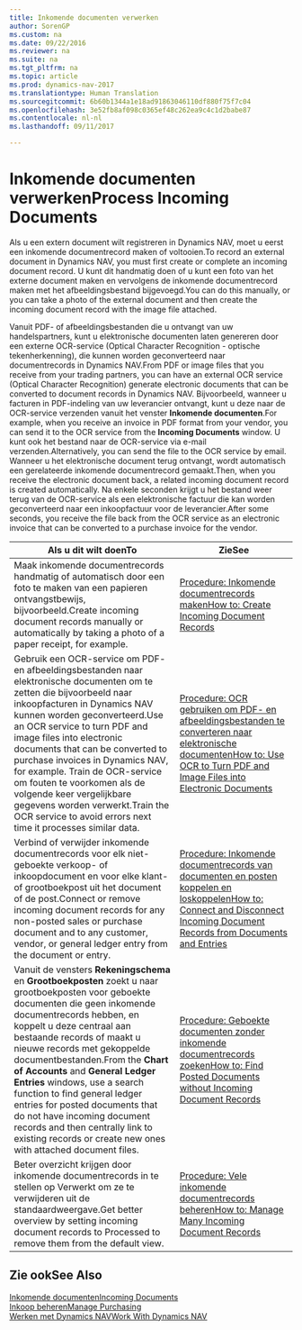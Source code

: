 ```yaml
---
title: Inkomende documenten verwerken
author: SorenGP
ms.custom: na
ms.date: 09/22/2016
ms.reviewer: na
ms.suite: na
ms.tgt_pltfrm: na
ms.topic: article
ms.prod: dynamics-nav-2017
ms.translationtype: Human Translation
ms.sourcegitcommit: 6b60b1344a1e18ad91863046110df880f75f7c04
ms.openlocfilehash: 3e52fb8af098c0365ef48c262ea9c4c1d2babe87
ms.contentlocale: nl-nl
ms.lasthandoff: 09/11/2017

---
```


# <a name="process-incoming-documents"></a><span data-ttu-id="c8a0f-102">Inkomende documenten verwerken</span><span class="sxs-lookup"><span data-stu-id="c8a0f-102">Process Incoming Documents</span></span>

<span data-ttu-id="c8a0f-103">Als u een extern document wilt registreren in Dynamics NAV, moet u eerst een inkomende documentrecord maken of voltooien.</span><span class="sxs-lookup"><span data-stu-id="c8a0f-103">To record an external document in Dynamics NAV, you must first create or complete an incoming document record.</span></span> <span data-ttu-id="c8a0f-104">U kunt dit handmatig doen of u kunt een foto van het externe document maken en vervolgens de inkomende documentrecord maken met het afbeeldingsbestand bijgevoegd.</span><span class="sxs-lookup"><span data-stu-id="c8a0f-104">You can do this manually, or you can take a photo of the external document and then create the incoming document record with the image file attached.</span></span>

<span data-ttu-id="c8a0f-105">Vanuit PDF- of afbeeldingsbestanden die u ontvangt van uw handelspartners, kunt u elektronische documenten laten genereren door een externe OCR-service (Optical Character Recognition - optische tekenherkenning), die kunnen worden geconverteerd naar documentrecords in Dynamics NAV.</span><span class="sxs-lookup"><span data-stu-id="c8a0f-105">From PDF or image files that you receive from your trading partners, you can have an external OCR service (Optical Character Recognition) generate electronic documents that can be converted to document records in Dynamics NAV.</span></span> <span data-ttu-id="c8a0f-106">Bijvoorbeeld, wanneer u facturen in PDF-indeling van uw leverancier ontvangt, kunt u deze naar de OCR-service verzenden vanuit het venster **Inkomende documenten**.</span><span class="sxs-lookup"><span data-stu-id="c8a0f-106">For example, when you receive an invoice in PDF format from your vendor, you can send it to the OCR service from the **Incoming Documents** window.</span></span> <span data-ttu-id="c8a0f-107">U kunt ook het bestand naar de OCR-service via e-mail verzenden.</span><span class="sxs-lookup"><span data-stu-id="c8a0f-107">Alternatively, you can send the file to the OCR service by email.</span></span> <span data-ttu-id="c8a0f-108">Wanneer u het elektronische document terug ontvangt, wordt automatisch een gerelateerde inkomende documentrecord gemaakt.</span><span class="sxs-lookup"><span data-stu-id="c8a0f-108">Then, when you receive the electronic document back, a related incoming document record is created automatically.</span></span> <span data-ttu-id="c8a0f-109">Na enkele seconden krijgt u het bestand weer terug van de OCR-service als een elektronische factuur die kan worden geconverteerd naar een inkoopfactuur voor de leverancier.</span><span class="sxs-lookup"><span data-stu-id="c8a0f-109">After some seconds, you receive the file back from the OCR service as an electronic invoice that can be converted to a purchase invoice for the vendor.</span></span>

|<span data-ttu-id="c8a0f-110">Als u dit wilt doen</span><span class="sxs-lookup"><span data-stu-id="c8a0f-110">To</span></span>     |<span data-ttu-id="c8a0f-111">Zie</span><span class="sxs-lookup"><span data-stu-id="c8a0f-111">See</span></span>                   |
|-------|----------------------|
|<span data-ttu-id="c8a0f-112">Maak inkomende documentrecords handmatig of automatisch door een foto te maken van een papieren ontvangstbewijs, bijvoorbeeld.</span><span class="sxs-lookup"><span data-stu-id="c8a0f-112">Create incoming document records manually or automatically by taking a photo of a paper receipt, for example.</span></span>|[<span data-ttu-id="c8a0f-113">Procedure: Inkomende documentrecords maken</span><span class="sxs-lookup"><span data-stu-id="c8a0f-113">How to: Create Incoming Document Records</span></span>](across-how-create-income-document-records.md)|
|<span data-ttu-id="c8a0f-114">Gebruik een OCR-service om PDF- en afbeeldingsbestanden naar elektronische documenten om te zetten die bijvoorbeeld naar inkoopfacturen in Dynamics NAV kunnen worden geconverteerd.</span><span class="sxs-lookup"><span data-stu-id="c8a0f-114">Use an OCR service to turn PDF and image files into electronic documents that can be converted to purchase invoices in Dynamics NAV, for example.</span></span> <span data-ttu-id="c8a0f-115">Train de OCR-service om fouten te voorkomen als de volgende keer vergelijkbare gegevens worden verwerkt.</span><span class="sxs-lookup"><span data-stu-id="c8a0f-115">Train the OCR service to avoid errors next time it processes similar data.</span></span>|[<span data-ttu-id="c8a0f-116">Procedure: OCR gebruiken om PDF- en afbeeldingsbestanden te converteren naar elektronische documenten</span><span class="sxs-lookup"><span data-stu-id="c8a0f-116">How to: Use OCR to Turn PDF and Image Files into Electronic Documents</span></span>](across-how-use-ocr-pdf-images-files.md)|
|<span data-ttu-id="c8a0f-117">Verbind of verwijder inkomende documentrecords voor elk niet-geboekte verkoop- of inkoopdocument en voor elke klant- of grootboekpost uit het document of de post.</span><span class="sxs-lookup"><span data-stu-id="c8a0f-117">Connect or remove incoming document records for any non-posted sales or purchase document and to any customer, vendor, or general ledger entry from the document or entry.</span></span>|[<span data-ttu-id="c8a0f-118">Procedure: Inkomende documentrecords van documenten en posten koppelen en loskoppelen</span><span class="sxs-lookup"><span data-stu-id="c8a0f-118">How to: Connect and Disconnect Incoming Document Records from Documents and Entries</span></span>](across-how-connect-disconnect-income-document-records.md)|
|<span data-ttu-id="c8a0f-119">Vanuit de vensters **Rekeningschema** en **Grootboekposten** zoekt u naar grootboekposten voor geboekte documenten die geen inkomende documentrecords hebben, en koppelt u deze centraal aan bestaande records of maakt u nieuwe records met gekoppelde documentbestanden.</span><span class="sxs-lookup"><span data-stu-id="c8a0f-119">From the **Chart of Accounts** and **General Ledger Entries** windows, use a search function to find general ledger entries for posted documents that do not have incoming document records and then centrally link to existing records or create new ones with attached document files.</span></span>|[<span data-ttu-id="c8a0f-120">Procedure: Geboekte documenten zonder inkomende documentrecords zoeken</span><span class="sxs-lookup"><span data-stu-id="c8a0f-120">How to: Find Posted Documents without Incoming Document Records</span></span>](across-how-find-posted-documents-without-income-document-records.md)|
|<span data-ttu-id="c8a0f-121">Beter overzicht krijgen door inkomende documentrecords in te stellen op Verwerkt om ze te verwijderen uit de standaardweergave.</span><span class="sxs-lookup"><span data-stu-id="c8a0f-121">Get better overview by setting incoming document records to Processed to remove them from the default view.</span></span>|[<span data-ttu-id="c8a0f-122">Procedure: Vele inkomende documentrecords beheren</span><span class="sxs-lookup"><span data-stu-id="c8a0f-122">How to: Manage Many Incoming Document Records</span></span>](across-how-manage-many-income-document-records.md)|

## <a name="see-also"></a><span data-ttu-id="c8a0f-123">Zie ook</span><span class="sxs-lookup"><span data-stu-id="c8a0f-123">See Also</span></span>  
[<span data-ttu-id="c8a0f-124">Inkomende documenten</span><span class="sxs-lookup"><span data-stu-id="c8a0f-124">Incoming Documents</span></span>](across-income-documents.md)  
[<span data-ttu-id="c8a0f-125">Inkoop beheren</span><span class="sxs-lookup"><span data-stu-id="c8a0f-125">Manage Purchasing</span></span>](purchasing-manage-purchasing.md)  
[<span data-ttu-id="c8a0f-126">Werken met Dynamics NAV</span><span class="sxs-lookup"><span data-stu-id="c8a0f-126">Work With Dynamics NAV</span></span>](ui-work-product.md)

